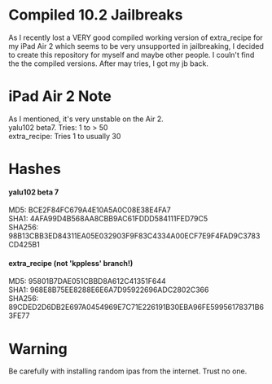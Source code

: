 # Compiled 10.2 Jailbreaks 
As I recently lost a VERY good compiled working version of extra_recipe for my iPad Air 2 which seems to be very unsupported in jailbreaking, I decided to create this repository for myself and maybe other people. I couln't find the the compiled versions. After may tries, I got my jb back. 

# iPad Air 2 Note
As I mentioned, it's very unstable on the Air 2.   
yalu102 beta7. Tries: 1 to > 50     
extra_recipe: Tries 1 to usually 30   

# Hashes
#### yalu102 beta 7
MD5: BCE2F84FC679A4E10A5A0C08E38E4FA7  
SHA1: 4AFA99D4B568AA8CBB9AC61FDDD584111FED79C5  
SHA256: 98B13CBB3ED84311EA05E032903F9F83C4334A00ECF7E9F4FAD9C3783CD425B1  

#### extra_recipe (not 'kppless' branch!)
MD5: 95801B7DAE051CBBD8A612C41351F644  
SHA1: 968E8B75EE8288E6E6A7D95922696ADC2802C366  
SHA256: 89CDED2D6DB2E697A0454969E7C71E226191B30EBA96FE59956178371B63FE77  

# Warning
Be carefully with installing random ipas from the internet. Trust no one. 